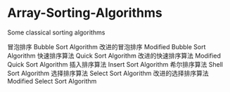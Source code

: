 # Array-Sorting-Algorithms
Some classical sorting algorithms

冒泡排序 Bubble Sort Algorithm
改进的冒泡排序 Modified Bubble Sort Algorithm
快速排序算法 Quick Sort Algorithm
改进的快速排序算法 Modified Quick Sort Algorithm
插入排序算法 Insert Sort Algorithm
希尔排序算法 Shell Sort Algorithm
选择排序算法 Select Sort Algorithm
改进的选择排序算法 Modified Select Sort Algorithm
